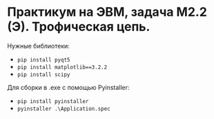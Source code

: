 # Практикум на ЭВМ, задача М2.2 (Э). Трофическая цепь.

Нужные библиотеки:

- `pip install pyqt5`
- `pip install matplotlib==3.2.2`
- `pip install scipy`

Для сборки в .exe с помощью Pyinstaller:

- `pip install pyinstaller`
- `pyinstaller .\Application.spec`
